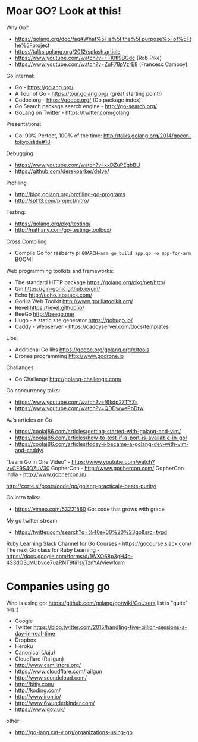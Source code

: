# Moar GO? Look at this!

Why Go?
- https://golang.org/doc/faq#What%5Fis%5Fthe%5Fpurpose%5Fof%5Fthe%5Fproject
- https://talks.golang.org/2012/splash.article
- https://www.youtube.com/watch?v=FTl0tl9BGdc (Rob Pike)
- https://www.youtube.com/watch?v=ZuF78pVzrE8 (Francesc Campoy)

Go internal:

- Go - https://golang.org/
- A Tour of Go - https://tour.golang.org/ (great starting point!)
- Godoc.org - https://godoc.org/ (Go package index)
- Go Search package search engine - http://go-search.org/
- GoLang on Twitter - https://twitter.com/golang

Presentations:

- Go: 90% Perfect, 100% of the time: http://talks.golang.org/2014/gocon-tokyo.slide#18

Debugging:
- https://www.youtube.com/watch?v=xxDZuPEgbBU
- https://github.com/derekparker/delve/

Profiling
- http://blog.golang.org/profiling-go-programs
- http://spf13.com/project/nitro/

Testing:
- https://golang.org/pkg/testing/
- http://nathany.com/go-testing-toolbox/

Cross Compiling

- Compile Go for rasberry pi
  `GOARCH=arm go build app.go -o app-for-arm ` BOOM!

Web programming toolkits and frameworks:
- The standard HTTP package https://golang.org/pkg/net/http/
- Gin https://gin-gonic.github.io/gin/
- Echo http://echo.labstack.com/
- Gorilla Web Toolkit http://www.gorillatoolkit.org/
- Revel https://revel.github.io/
- BeeGo http://beego.me/
- Hugo - a static site generator https://gohugo.io/
- Caddy - Webserver - https://caddyserver.com/docs/templates

Libs:

- Additional Go libs https://godoc.org/golang.org/x/tools
- Drones programming http://www.godrone.io

Challanges:

- Go Challange http://golang-challenge.com/

Go concurrency talks:
- https://www.youtube.com/watch?v=f6kdp27TYZs
- https://www.youtube.com/watch?v=QDDwwePbDtw

AJ’s articles on Go
- https://coolaj86.com/articles/getting-started-with-golang-and-vim/
- https://coolaj86.com/articles/how-to-test-if-a-port-is-available-in-go/
- https://coolaj86.com/articles/today-i-became-a-golang-dev-with-vim-and-caddy/

“Learn Go in One Video” - https://www.youtube.com/watch?v=CF9S4QZuV30
GopherCon - http://www.gophercon.com/
GopherCon india - http://www.gophercon.in/

http://corte.si/posts/code/go/golang-practicaly-beats-purity/

Go intro talks:
- https://vimeo.com/53221560 Go: code that grows with grace

My go twitter stream:
- https://twitter.com/search?q=%40ex00%20%23go&src=typd


Ruby Learning Slack Channel for Go Courses - https://gocourse.slack.com/
The next Go class for Ruby Learning - https://docs.google.com/forms/d/1WXO68p3gH4b-4S3dOS_MUbvoe7uaRNT9tii1syTznYA/viewform

# Companies using go

Who is using go:
https://github.com/golang/go/wiki/GoUsers
list is "quite" big :)

- Google
- Twitter https://blog.twitter.com/2015/handling-five-billion-sessions-a-day-in-real-time
- Dropbox
- Heroku
- Canonical (Juju)
- Cloudflare (Railgun)
- http://www.camlistore.org/
- https://www.cloudflare.com/railgun
- http://www.soundcloud.com/
- http://bitly.com/
- http://koding.com/
- http://www.iron.io/
- http://www.6wunderkinder.com/
- https://www.gov.uk/

other:
- http://go-lang.cat-v.org/organizations-using-go
